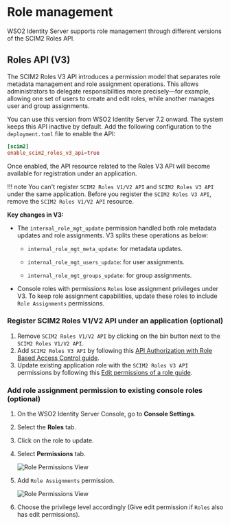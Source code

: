 # Role management

WSO2 Identity Server supports role management through different versions of the SCIM2 Roles API.

## Roles API (V3)

The SCIM2 Roles V3 API introduces a permission model that separates role metadata management and role assignment operations. This allows administrators to delegate responsibilities more precisely—for example, allowing one set of users to create and edit roles, while another manages user and group assignments.

You can use this version from WSO2 Identity Server 7.2 onward. The system keeps this API inactive by default. Add the following configuration to the `deployment.toml` file to enable the API:

```toml
[scim2]
enable_scim2_roles_v3_api=true
```

Once enabled, the API resource related to the Roles V3 API will become available for registration under an application.

!!! note
    You can't register `SCIM2 Roles V1/V2 API` and `SCIM2 Roles V3 API` under the same application. Before you register the `SCIM2 Roles V3 API`, remove the `SCIM2 Roles V1/V2 API` resource.

**Key changes in V3:**

- The `internal_role_mgt_update` permission handled both role metadata updates and role assignments. V3 splits these operations as below:

  - `internal_role_mgt_meta_update`: for metadata updates.

  - `internal_role_mgt_users_update`: for user assignments.

  - `internal_role_mgt_groups_update`: for group assignments.

- Console roles with permissions `Roles` lose assignment privileges under V3. To keep role assignment capabilities, update these roles to include `Role Assignments` permissions.

### Register SCIM2 Roles V1/V2 API under an application (optional)

1. Remove `SCIM2 Roles V1/V2 API` by clicking on the bin button next to the `SCIM2 Roles V1/V2 API`.
2. Add `SCIM2 Roles V3 API` by following this [API Authorization with Role Based Access Control guide]({{base_path}}/guides/authorization/api-authorization/api-authorization).
3. Update existing application role with the `SCIM2 Roles V3 API` permissions by following this [Edit permissions of a role guide]({{base_path}}/guides/users/manage-roles/#edit-permissions-of-a-role).

### Add role assignment permission to existing console roles (optional)

1. On the WSO2 Identity Server Console, go to **Console Settings**.
2. Select the **Roles** tab.
3. Click on the role to update.
4. Select **Permissions** tab.

    ![Role Permissions View]({{base_path}}/assets/img/apis/management-apis/role-management/role-view.png)

5. Add `Role Assignments` permission.

    ![Role Permissions View]({{base_path}}/assets/img/apis/management-apis/role-management/role-assignment-permission.png)

6. Choose the privilege level accordingly (Give edit permission if `Roles` also has edit permissions).
